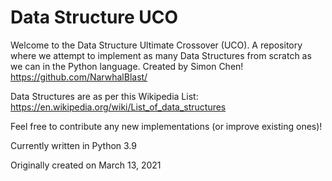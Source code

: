 # Data Structure UCO

Welcome to the Data Structure Ultimate Crossover (UCO). A repository where we attempt to implement as many Data Structures from scratch as we can in the Python language.
Created by Simon Chen! https://github.com/NarwhalBlast/

Data Structures are as per this Wikipedia List: https://en.wikipedia.org/wiki/List_of_data_structures

Feel free to contribute any new implementations (or improve existing ones)!

Currently written in Python 3.9

Originally created on March 13, 2021
